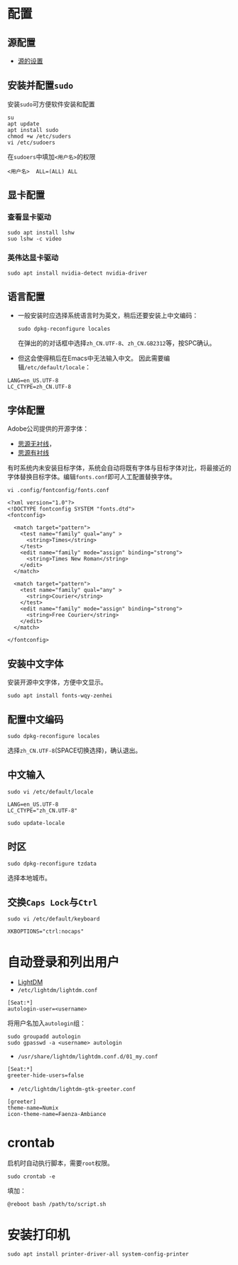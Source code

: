 # 配置

## 源配置 

- [源的设置](sources.md)

## 安装并配置`sudo`

安装`sudo`可方便软件安装和配置

```
su
apt update
apt install sudo
chmod +w /etc/suders
vi /etc/sudoers
```

在`sudoers`中填加`<用户名>`的权限

```
<用户名>  ALL=(ALL) ALL
```

## 显卡配置

### 查看显卡驱动
```
sudo apt install lshw
suo lshw -c video
```

### 英伟达显卡驱动
```
sudo apt install nvidia-detect nvidia-driver
```

## 语言配置

- 一般安装时应选择系统语言时为英文，稍后还要安装上中文编码：

  `sudo dpkg-reconfigure locales`

  在弹出的的对话框中选择`zh_CN.UTF-8`、`zh_CN.GB2312`等，按SPC确认。

- 但这会使得稍后在Emacs中无法输入中文。
  因此需要编辑`/etc/default/locale`：

```
LANG=en_US.UTF-8
LC_CTYPE=zh_CN.UTF-8
```


## 字体配置

Adobe公司提供的开源字体： 
- [思源无衬线](https://github.com/adobe-fonts/source-han-sans/tree/release)，
- [思源有衬线](https://github.com/adobe-fonts/source-han-serif/tree/release)


有时系统内未安装目标字体，系统会自动将既有字体与目标字体对比，将最接近的字体替换目标字体。编辑`fonts.conf`即可人工配置替换字体。
```
vi .config/fontconfig/fonts.conf
```

```
<?xml version="1.0"?>
<!DOCTYPE fontconfig SYSTEM "fonts.dtd">
<fontconfig>

  <match target="pattern">
    <test name="family" qual="any" >
      <string>Times</string>
    </test>
    <edit name="family" mode="assign" binding="strong">
      <string>Times New Roman</string>
    </edit>
  </match>

  <match target="pattern">
    <test name="family" qual="any" >
      <string>Courier</string>
    </test>
    <edit name="family" mode="assign" binding="strong">
      <string>Free Courier</string>
    </edit>
  </match>

</fontconfig>
```

## 安装中文字体

安装开源中文字体，方便中文显示。

```
sudo apt install fonts-wqy-zenhei
```

## 配置中文编码

```
sudo dpkg-reconfigure locales 
```

选择`zh_CN.UTF-8`(SPACE切换选择)，确认退出。

## 中文输入

```
sudo vi /etc/default/locale
```

```
LANG=en_US.UTF-8
LC_CTYPE="zh_CN.UTF-8"
```

```
sudo update-locale
```

## 时区

```
sudo dpkg-reconfigure tzdata
```

选择本地城市。

## 交换`Caps Lock`与`Ctrl`

```
sudo vi /etc/default/keyboard
```

```
XKBOPTIONS="ctrl:nocaps"

```

# 自动登录和列出用户

- [LightDM](https://wiki.debian.org/LightDM) 
- `/etc/lightdm/lightdm.conf`
```
[Seat:*]
autologin-user=<username>
```
将用户名加入`autologin`组：
```
sudo groupadd autologin
sudo gpasswd -a <username> autologin
```

- `/usr/share/lightdm/lightdm.conf.d/01_my.conf`
```
[Seat:*]
greeter-hide-users=false
```

- `/etc/lightdm/lightdm-gtk-greeter.conf`
```
[greeter]
theme-name=Numix
icon-theme-name=Faenza-Ambiance
```

# crontab

启机时自动执行脚本，需要`root`权限。

```
sudo crontab -e
```
填加：
```
@reboot bash /path/to/script.sh
```


# 安装打印机

```
sudo apt install printer-driver-all system-config-printer
```